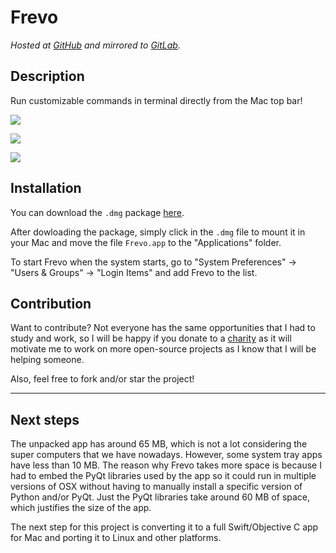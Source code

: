 # Frevo

*Hosted at [GitHub](https://github.com/matuzalemmuller/frevo) and mirrored to [GitLab](https://gitlab.com/matuzalemmuller/frevo).*

## Description

Run customizable commands in terminal directly from the Mac top bar!

![](https://i.imgur.com/ymocru0.png)

![](https://i.imgur.com/S787zXy.png)

![](https://media.giphy.com/media/5wFIpb7YYnHnpNuDic/giphy.gif)

## Installation

You can download the `.dmg` package [here](https://github.com/matuzalemmuller/Frevo/releases).

After dowloading the package, simply click in the `.dmg` file to mount it in your Mac and move the file `Frevo.app` to the "Applications" folder.

To start Frevo when the system starts, go to "System Preferences" -> "Users & Groups" -> "Login Items" and add Frevo to the list.

## Contribution

Want to contribute? Not everyone has the same opportunities that I had to study and work, so I will be happy if you donate to a [charity](https://www.globalgiving.org/) as it will motivate me to work on more open-source projects as I know that I will be helping someone.


Also, feel free to fork and/or star the project! 

----

## Next steps

The unpacked app has around 65 MB, which is not a lot considering the super computers that we have nowadays. However, some system tray apps have less than 10 MB. The reason why Frevo takes more space is because I had to embed the PyQt libraries used by the app so it could run in multiple versions of OSX without having to manually install a specific version of Python and/or PyQt. Just the PyQt libraries take around 60 MB of space, which justifies the size of the app.

The next step for this project is converting it to a full Swift/Objective C app for Mac and porting it to Linux and other platforms.
